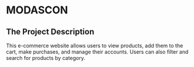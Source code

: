 # MODASCON

## The Project Description
This e-commerce website allows users to view products, add them to the cart, make purchases, and manage their accounts. Users can also filter and search for products by category.

